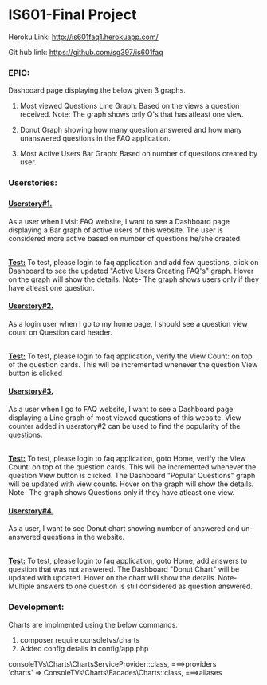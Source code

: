 # IS601-Final Project

Heroku Link: http://is601faq1.herokuapp.com/

Git hub link: https://github.com/sg397/is601faq

<h3>EPIC:</h3> Dashboard page displaying the below given 3 graphs.

1. Most viewed Questions Line Graph: Based on the views a question received. Note: The graph shows only Q's that has atleast one view.

2. Donut Graph showing how many question answered and how many unanswered questions in the FAQ application.

3. Most Active Users Bar Graph: Based on number of questions created by user.


<h3>Userstories:<h3>

<h4><u>Userstory#1.</u></h4> As a user when I visit FAQ website, I want to see a Dashboard page displaying a Bar graph of active users of this website. The user is considered more active based on number of questions he/she created.
<p><br><b><u>Test:</u></b> To test, please login to faq application and add few questions, click on Dashboard to see the updated "Active Users Creating FAQ's" graph. Hover on the graph will show the details. Note- The graph shows users only if they have atleast one question.
 </p>
<h4><u>Userstory#2.</u></h4> As a login user when I go to my home page, I should see a question view count on Question card header.  
<p><br><b><u>Test:</u></b> To test, please login to faq application, verify the View Count:<int> on top of the question cards. This will be incremented whenever the question View button is clicked
</p>
<h4><u>Userstory#3.</u></h4> As a user when I go to FAQ website, I want to see a Dashboard page displaying a Line graph of most viewed questions of this website. View counter added in userstory#2 can be used to find the popularity of the questions.
<p><br><b><u>Test:</u></b> To test, please login to faq application, goto Home, verify the View Count:<int> on top of the question cards. This will be incremented whenever the question View button is clicked. The Dashboard "Popular Questions" graph will be updated with view counts. Hover on the graph will show the details. Note- The graph shows Questions only if they have atleast one view.</p> 

<h4><u>Userstory#4.</u></h4> As a user, I want to see Donut chart showing number of answered and un-answered questions in the website. 
<p><br><b><u>Test:</u></b> To test, please login to faq application, goto Home, add answers to question that was not answered. The Dashboard "Donut Chart" will be updated with updated. Hover on the chart will show the details. Note- Multiple answers to one question is still considered as question answered.</p> 



<h3>Development:</h3>

Charts are implmented using the below commands.

1. composer require consoletvs/charts
2. Added config details in config/app.php

consoleTVs\Charts\ChartsServiceProvider::class, ===>providers <br>
'charts' => ConsoleTVs\Charts\Facades\Charts::class, ===>aliases
